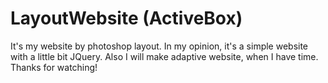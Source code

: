# LayoutWebsite (ActiveBox)
  It's my website by photoshop layout. In my opinion, it's a simple website with a little bit JQuery.
  Also I will make adaptive website, when I have time.
  Thanks for watching!
